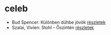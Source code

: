 # celeb

- Bud Spencer: Különben dühbe jövök [részletek](_details/Bud%20Spencer.md#id_1212)
- Szalai, Vivien: Stohl – Őszintén [részletek](_details/Szalai%2C%20Vivien.md#id_407)